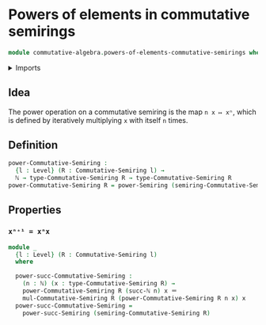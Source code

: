 # Powers of elements in commutative semirings

```agda
module commutative-algebra.powers-of-elements-commutative-semirings where
```

<details><summary>Imports</summary>

```agda
open import commutative-algebra.commutative-semirings

open import elementary-number-theory.natural-numbers

open import foundation.identity-types
open import foundation.universe-levels

open import ring-theory.powers-of-elements-semirings
```

</details>

## Idea

The power operation on a commutative semiring is the map `n x ↦ xⁿ`, which is defined by iteratively multiplying `x` with itself `n` times.

## Definition

```agda
power-Commutative-Semiring :
  {l : Level} (R : Commutative-Semiring l) →
  ℕ → type-Commutative-Semiring R → type-Commutative-Semiring R
power-Commutative-Semiring R = power-Semiring (semiring-Commutative-Semiring R)
```

## Properties

### `xⁿ⁺¹ = xⁿx`

```agda
module _
  {l : Level} (R : Commutative-Semiring l)
  where

  power-succ-Commutative-Semiring :
    (n : ℕ) (x : type-Commutative-Semiring R) →
    power-Commutative-Semiring R (succ-ℕ n) x ＝
    mul-Commutative-Semiring R (power-Commutative-Semiring R n x) x
  power-succ-Commutative-Semiring =
    power-succ-Semiring (semiring-Commutative-Semiring R)
```
